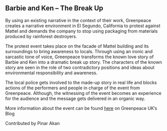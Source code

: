 ## Barbie and Ken – The Break Up

By using an existing narrative in the context of their work, Greenpeace creates a narrative environment in El Segundo, California to protest against Mattel and demands the company to stop using packaging from materials produced by rainforest destroyers.

The protest event takes place on the facade of Mattel building and its surroundings to bring awareness to locals. Through using an ironic and sarcastic tone of voice, Greenpeace transforms the known love story of Barbie and Ken into a dramatic break up story. The characters of the known story are seen in the role of two contradictory positions and ideas about environmental responsibility and awareness.

The local police gets involved to the made-up story in real life and blocks actions of the performers and people in charge of the event from Greenpeace. Although, the witnessing of the event becomes an experience for the audience and the message gets delivered in an organic way.

More information about the event can be found [here](http://www.greenpeace.org.uk/blog/forests/mattel-and-barbie-drop-deforestation-20111005) on Greenpeace UK’s Blog

Contributed by Pinar Akan
